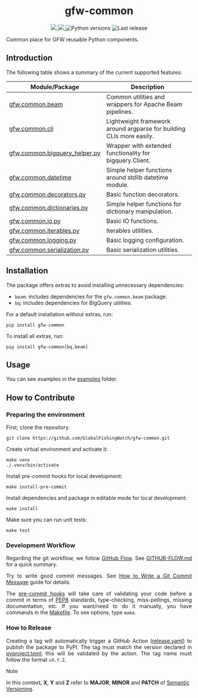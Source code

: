 <h1 align="center" style="border-bottom: none;"> gfw-common </h1>

<p align="center">
  <a href="https://github.com/GlobalFishingWatch/gfw-common-client/actions/workflows/ci.yaml" >
    <img src="https://github.com/GlobalFishingWatch/gfw-common/actions/workflows/ci.yaml/badge.svg"/>
  </a>
  <a href="https://codecov.io/gh/GlobalFishingWatch/gfw-common" >
    <img src="https://codecov.io/gh/GlobalFishingWatch/gfw-common/graph/badge.svg?token=bpFiU6qtrd"/>
  </a>
  <a>
    <img alt="Python versions" src="https://img.shields.io/badge/python-3.10%20%7C%203.11%20%7C%203.12%20%7C%203.13-blue">
  </a>
  <a>
    <img alt="Last release" src="https://img.shields.io/github/v/release/GlobalFishingWatch/gfw-common">
  </a>
</p>

Common place for GFW reusable Python components.

[commitizen]: https://github.com/commitizen-tools/commitizen
[Conventional Commits]: https://www.conventionalcommits.org/en/v1.0.0/
[GitHub Flow]: https://githubflow.github.io
[How to Write a Git Commit Message]: https://cbea.ms/git-commit/
[PEP8]: https://peps.python.org/pep-0008/
[pip-tools]: https://pip-tools.readthedocs.io/en/stable/
[Semantic Versioning]: https://semver.org

[examples]: examples/
[GITHUB-FLOW.md]: GITHUB-FLOW.md
[Makefile]: Makefile
[pre-commit hooks]: .pre-commit-config.yaml
[pyproject.toml]: pyproject.toml
[release.yaml]: .github/workflows/release.yaml

[gfw.common.beam]: src/gfw/common/beam/
[gfw.common.cli]: src/gfw/common/cli/
[gfw.common.bigquery_helper.py]: src/gfw/common/bigquery_helper.py
[gfw.common.datetime]: src/gfw/common/datetime.py
[gfw.common.decorators.py]: src/gfw/common/decorators.py
[gfw.common.dictionaries.py]: src/gfw/common/dictionaries.py
[gfw.common.io.py]: src/gfw/common/io.py
[gfw.common.iterables.py]: src/gfw/common/iterables.py
[gfw.common.logging.py]: src/gfw/common/logging.py
[gfw.common.serialization.py]: src/gfw/common/serialization.py


## Introduction

<div align="justify">

The following table shows a summary of the current supported features:

<div align="center">

| Module/Package                 | Description                                                         |
| ------------------------------ | ------------------------------------------------------------------- |
|[gfw.common.beam]               | Common utilities and wrappers for Apache Beam pipelines.            |
|[gfw.common.cli]                | Lightweight framework around argparse for building CLIs more easily.|
|[gfw.common.bigquery_helper.py] | Wrapper with extended functionality for bigquery.Client.            |
|[gfw.common.datetime]           | Simple helper functions around stdlib datetime module.              |
|[gfw.common.decorators.py]      | Basic function decorators.                                          |
|[gfw.common.dictionaries.py]    | Simple helper functions for dictionary manipulation.                |
|[gfw.common.io.py]              | Basic IO functions.                                                 |
|[gfw.common.iterables.py]       | Iterables utilities.                                                |
|[gfw.common.logging.py]         | Basic logging configuration.                                        |
|[gfw.common.serialization.py]   | Basic serialization utilities.                                      |

</div>

## Installation

The package offers extras to avoid installing unnecessary dependencies:

- `beam`: includes dependencies for the `gfw.common.beam` package.
- `bq`: includes dependencies for BigQuery utilities.

For a default installation without extras, run:
```shell
pip install gfw-common
```
To install all extras, run:
```shell
pip install gfw-common[bq,beam]
```

## Usage

You can see examples in the [examples] folder.

## How to Contribute

### Preparing the environment

First, clone the repository.
```shell
git clone https://github.com/GlobalFishingWatch/gfw-common.git
```

Create virtual environment and activate it:
```shell
make venv
./.venv/bin/activate
```

Install pre-commit hooks for local development:
```shell
make install-pre-commit
```

Install dependencies and package in editable mode for local development:
```shell
make install
```

Make sure you can run unit tests:
```shell
make test
```

### Development Workflow

Regarding the git workflow, we follow [GitHub Flow].
See [GITHUB-FLOW.md] for a quick summary.

Try to write good commit messages.
See [How to Write a Git Commit Message] guide for details.

The [pre-commit hooks] will take care of validating your code before a commit
in terms of [PEP8] standards, type-checking, miss-pellings, missing documentation, etc.
If you want/need to do it manually, you have commands in the [Makefile].
To see options, type `make`.

### How to Release

Creating a tag will automatically trigger a GitHub Action ([release.yaml]) to publish the package to PyPI.
The tag must match the version declared in [pyproject.toml]; this will be validated by the action.
The tag name must follow the format `vX.Y.Z`.

</div>

> [!NOTE]
In this context, **X**, **Y** and **Z** refer to **MAJOR**, **MINOR** and **PATCH** of [Semantic Versioning].
